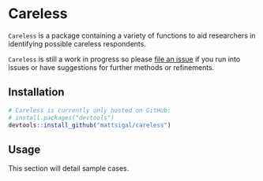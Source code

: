 # Careless 

`Careless` is a package containing a variety of functions to aid researchers in identifying possible careless respondents.

`Careless` is still a work in progress so please [file an issue](https://github.com/mattsigal/careless/issues) if you run into issues or have suggestions for further methods or refinements.

## Installation

```R
# Careless is currently only hosted on GitHub:
# install.packages("devtools")
devtools::install_github("mattsigal/careless")
```

## Usage

This section will detail sample cases.

